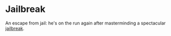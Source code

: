 # Jailbreak

An escape from jail: he's on the run again after masterminding a spectacular [jailbreak](/jailbreak).